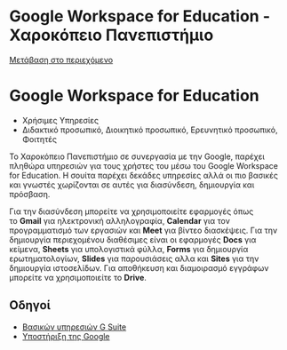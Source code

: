 Google Workspace for Education - Χαροκόπειο Πανεπιστήμιο
===============    

[Μετάβαση στο περιεχόμενο](https://www.hua.gr/portal/g-suite/#content "Μετάβαση στο περιεχόμενο")

Google Workspace for Education
==============================

*   Χρήσιμες Υπηρεσίες
*   Διδακτικό προσωπικό, Διοικητικό προσωπικό, Ερευνητικό προσωπικό, Φοιτητές

Το Χαροκόπειο Πανεπιστήμιο σε συνεργασία με την Google, παρέχει πληθώρα υπηρεσιών για τους χρήστες του μέσω του Google Workspace for Education. Η σουίτα παρέχει δεκάδες υπηρεσίες αλλά οι πιo βασικές και γνωστές χωρίζονται σε αυτές για διασύνδεση, δημιουργία και πρόσβαση.

Για την διασύνδεση μπορείτε να χρησιμοποιείτε εφαρμογές όπως το **Gmail** για ηλεκτρονική αλληλογραφία, **Calendar** για τον προγραμματισμό των εργασιών και **Meet** για βίντεο διασκέψεις. Για την δημιουργία περιεχομένου διαθέσιμες είναι οι εφαρμογές **Docs** για κείμενα, **Sheets** για υπολογιστικά φύλλα, **Forms** για δημιουργία ερωτηματολογίων, **Slides** για παρουσιάσεις αλλα και **Sites** για την δημιουργία ιστοσελίδων. Για αποθήκευση και διαμοιρασμό εγγράφων μπορείτε να χρησιμοποιείτε το **Drive**.

Οδηγοί
------

*   [Βασικών υπηρεσιών G Suite](https://www.hua.gr/wp-content/uploads/2020/03/GSuite-Quick-Guide.pdf)
*   [Υποστήριξη της Google](https://support.google.com/?hl=el)
